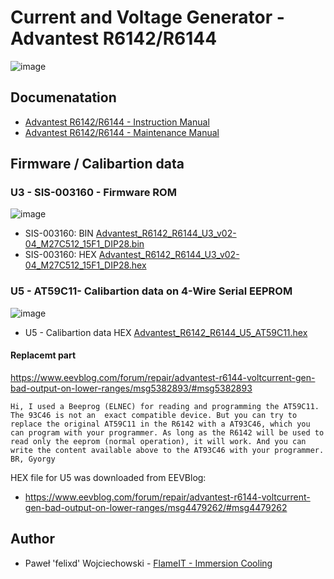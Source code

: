 # Current and Voltage Generator - Advantest R6142/R6144

![image](https://github.com/user-attachments/assets/862dce7c-2398-4b93-8767-4f849d9658fd)

## Documenatation

* [Advantest R6142/R6144 - Instruction Manual](Advantest_R6142_R6144_Instruction_Manual.pdf)
* [Advantest R6142/R6144 - Maintenance Manual](Advantest_R6142_R6144_Maintenance_Manual.pdf)

## Firmware / Calibartion data

### U3 - SIS-003160 - Firmware ROM

![image](https://github.com/user-attachments/assets/dba59db6-2c98-41a3-9c0f-edc2aa0fa1b8)

* SIS-003160: BIN [Advantest_R6142_R6144_U3_v02-04_M27C512_15F1_DIP28.bin](firmware/Advantest_R6142_R6144_U3_v02-04_M27C512_15F1_DIP28.bin)
* SIS-003160: HEX [Advantest_R6142_R6144_U3_v02-04_M27C512_15F1_DIP28.hex](firmware/Advantest_R6142_R6144_U3_v02-04_M27C512_15F1_DIP28.hex)

### U5 - AT59C11- Calibartion data on 4-Wire Serial EEPROM

![image](https://github.com/user-attachments/assets/d361c846-d7b7-44ef-b5c9-784dd7870cb3)

* U5 - Calibartion data HEX [Advantest_R6142_R6144_U5_AT59C11.hex](firmware/Advantest_R6142_R6144_U5_AT59C11.hex)

#### Replacemt part

https://www.eevblog.com/forum/repair/advantest-r6144-voltcurrent-gen-bad-output-on-lower-ranges/msg5382893/#msg5382893

`
Hi,
I used a Beeprog (ELNEC) for reading and programming the AT59C11. The 93C46 is not an  exact compatible device. But you can try to replace the original AT59C11 in the R6142 with a AT93C46, which you can program with your programmer. As long as the R6142 will be used to read only the eeprom (normal operation), it will work. And you can write the content available above to the AT93C46 with your programmer.
BR,
Gyorgy
`

HEX file for U5 was downloaded from EEVBlog:
* https://www.eevblog.com/forum/repair/advantest-r6144-voltcurrent-gen-bad-output-on-lower-ranges/msg4479262/#msg4479262

## Author

* Paweł 'felixd' Wojciechowski - [FlameIT - Immersion Cooling](https://flameit.io)
